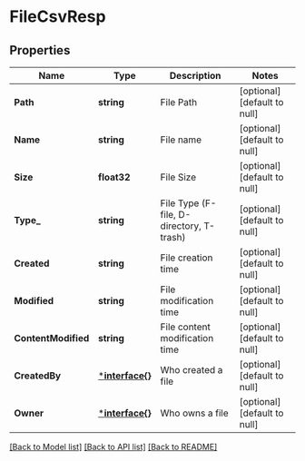 # FileCsvResp

## Properties
Name | Type | Description | Notes
------------ | ------------- | ------------- | -------------
**Path** | **string** | File Path | [optional] [default to null]
**Name** | **string** | File name | [optional] [default to null]
**Size** | **float32** | File Size | [optional] [default to null]
**Type_** | **string** | File Type (F-file, D-directory, T-trash) | [optional] [default to null]
**Created** | **string** | File creation time | [optional] [default to null]
**Modified** | **string** | File modification time | [optional] [default to null]
**ContentModified** | **string** | File content modification time | [optional] [default to null]
**CreatedBy** | [***interface{}**](interface{}.md) | Who created a file | [optional] [default to null]
**Owner** | [***interface{}**](interface{}.md) | Who owns a file | [optional] [default to null]

[[Back to Model list]](../README.md#documentation-for-models) [[Back to API list]](../README.md#documentation-for-api-endpoints) [[Back to README]](../README.md)



